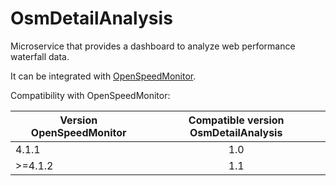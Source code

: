 # OsmDetailAnalysis

Microservice that provides a dashboard to analyze web performance waterfall data.

It can be integrated with [OpenSpeedMonitor](https://github.com/iteratec/OpenSpeedMonitor).

Compatibility with OpenSpeedMonitor:

| Version OpenSpeedMonitor  | Compatible version OsmDetailAnalysis |
| ------------------------- |:------------------------------------:|
| 4.1.1                     | 1.0                                  |
| \>=4.1.2                  | 1.1                                  |
 